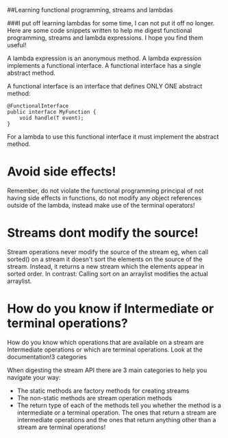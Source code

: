 ##Learning functional programming, streams and lambdas

###I put off learning lambdas for some time, I can not put it off no longer.  Here are some code snippets written to help me digest functional programming, streams and lambda expressions. I hope you find them useful!

A lambda expression is an anonymous method.
A lambda expression implements a functional interface.
A functional interface has a single abstract method.

A functional interface is an interface that defines ONLY ONE abstract method:

    @FunctionalInterface
    public interface MyFunction {
        void handle(T event);
    }

For a lambda to use this functional interface it must implement the abstract method.

Avoid side effects!
======================
Remember, do not violate the functional programming principal of not having side effects in functions, do not modify any object references outside of the lambda, instead make use of the terminal operators!

Streams dont modify the source!
=================================
Stream operations never modify the source of the stream eg, when call sorted() on a stream it doesn't sort the elements on the source of the stream. Instead, it returns a new stream which the elements appear in sorted order.
In contrast: Calling sort on an arraylist modifies the actual arraylist.

How do you know if Intermediate or terminal operations?
===========================================================
How do you know which operations that are available on a stream are Intermediate operations or which are terminal operations. Look at the documentation!3 categories

When digesting the stream API there are 3 main categories to help you navigate your way:
* The static methods are factory methods for creating streams
* The non-static methods are stream operation methods
* The return type of each of the methods tell you whether the method is a intermediate or a terminal operation. The ones that return a stream are intermediate operations and the ones that return anything other than a stream are terminal operations!
